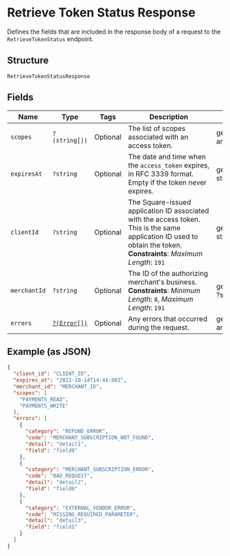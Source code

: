 
# Retrieve Token Status Response

Defines the fields that are included in the response body of
a request to the `RetrieveTokenStatus` endpoint.

## Structure

`RetrieveTokenStatusResponse`

## Fields

| Name | Type | Tags | Description | Getter | Setter |
|  --- | --- | --- | --- | --- | --- |
| `scopes` | `?(string[])` | Optional | The list of scopes associated with an access token. | getScopes(): ?array | setScopes(?array scopes): void |
| `expiresAt` | `?string` | Optional | The date and time when the `access_token` expires, in RFC 3339 format. Empty if the token never expires. | getExpiresAt(): ?string | setExpiresAt(?string expiresAt): void |
| `clientId` | `?string` | Optional | The Square-issued application ID associated with the access token. This is the same application ID used to obtain the token.<br>**Constraints**: *Maximum Length*: `191` | getClientId(): ?string | setClientId(?string clientId): void |
| `merchantId` | `?string` | Optional | The ID of the authorizing merchant's business.<br>**Constraints**: *Minimum Length*: `8`, *Maximum Length*: `191` | getMerchantId(): ?string | setMerchantId(?string merchantId): void |
| `errors` | [`?(Error[])`](../../doc/models/error.md) | Optional | Any errors that occurred during the request. | getErrors(): ?array | setErrors(?array errors): void |

## Example (as JSON)

```json
{
  "client_id": "CLIENT_ID",
  "expires_at": "2022-10-14T14:44:00Z",
  "merchant_id": "MERCHANT_ID",
  "scopes": [
    "PAYMENTS_READ",
    "PAYMENTS_WRITE"
  ],
  "errors": [
    {
      "category": "REFUND_ERROR",
      "code": "MERCHANT_SUBSCRIPTION_NOT_FOUND",
      "detail": "detail1",
      "field": "field9"
    },
    {
      "category": "MERCHANT_SUBSCRIPTION_ERROR",
      "code": "BAD_REQUEST",
      "detail": "detail2",
      "field": "field0"
    },
    {
      "category": "EXTERNAL_VENDOR_ERROR",
      "code": "MISSING_REQUIRED_PARAMETER",
      "detail": "detail3",
      "field": "field1"
    }
  ]
}
```

